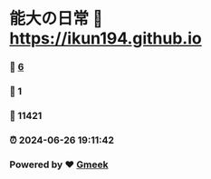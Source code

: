 # 能大の日常 :link: https://ikun194.github.io 
### :page_facing_up: [6](https://ikun194.github.io/tag.html) 
### :speech_balloon: 1 
### :hibiscus: 11421 
### :alarm_clock: 2024-06-26 19:11:42 
### Powered by :heart: [Gmeek](https://github.com/Meekdai/Gmeek)
